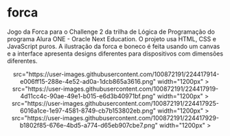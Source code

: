 # forca
Jogo da Forca para o Challenge 2 da trilha de Lógica de Programação do programa Alura ONE - Oracle Next Education. O projeto usa HTML, CSS e JavaScript puros. A ilustração da forca e boneco é feita usando um canvas e a interface apresenta designs diferentes para dispositivos com dimensões diferentes.

<div align="center">
<img> src="https://user-images.githubusercontent.com/100872191/224417914-e006ff15-288e-4e52-ad0a-1dcb865a3616.png" width="1200px" >
<img> src="https://user-images.githubusercontent.com/100872191/224417919-4d11cc4c-90ae-49e1-b015-e6d3b40971bf.png" width="1200px" >
<img> src="https://user-images.githubusercontent.com/100872191/224417925-6016a1ce-1e97-4581-8749-cb7b153802eb.png" width="1200px" >
<img> src="https://user-images.githubusercontent.com/100872191/224417929-b1802f85-676e-4bd5-a774-d65eb907cbe7.png" width="1200px" >
</div>

